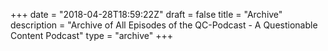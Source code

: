 +++
date = "2018-04-28T18:59:22Z"
draft = false
title = "Archive"
description = "Archive of All Episodes of the QC-Podcast - A Questionable Content Podcast"
type = "archive"
+++
<!-- Modified 4-29-2018 by QC-Podcast -->
